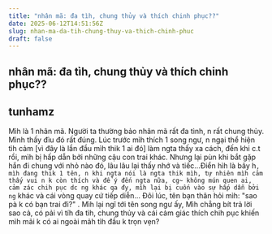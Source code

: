 ```yaml
---
title: "nhân mã: đa tìh, chung thủy và thích chinh phục??"
date: 2025-06-12T14:51:56Z
slug: nhan-ma-da-tih-chung-thuy-va-thich-chinh-phuc
draft: false
---
```


## nhân mã: đa tìh, chung thủy và thích chinh phục??

## tunhamz

Mìh là 1 nhân mã. Người ta thường bảo nhân mã rất đa tình, n rất chung thủy. Mình thấy đìu đó rất đúng. Lúc trước mìh thích 1 song ngư, n ngại thể hiện tìh cảm [vì đây là lần đầu mìh thik 1 ai đó] làm ngta thấy xa cách, đến khi c.t rồi, mìh bị hấp dẫn bởi những cậu con trai khác. Nhưng lại pùn khi bắt gặp hắn đi chung với nhỏ nào đó, lâu lâu lại thấy nhớ và tiếc...Điển hìh là bây h`, mìh đang thik 1 tên, n khi ngta nói là ngta thik mìh, tự nhiên mìh cảm thấy vui n k còn thích và để ý đến ngta nữa, cg~ không mún quen ai, cảm zác chih pục dc ng khác qa đy, mìh lại bị cuốn vào sự hấp dẫn bởi ng` khác và cái vòng quay cứ tiếp diễn...
Đôi lúc, tên bạn thân hỏi mìh: "sao pà k có bạn trai đi?" . Mìh lại ngĩ tới tên song ngư ấy, Mìh chẳng bít trả lời sao cả, có pải vì tíh đa tìh, chung thủy và cái cảm giác thích chih pục khiến mìh mãi k có ai ngoài mảh tìh đầu k trọn vẹn?